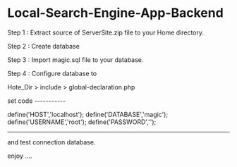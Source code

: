 # Local-Search-Engine-App-Backend

Step 1 :
Extract source of ServerSite.zip file to your Home directory.

Step 2 :
Create database 

Step 3 : 
Import magic.sql file to your database.

Step 4 :
Configure database to 

Hote_Dir > include > global-declaration.php 

set code  -----------

define('HOST','localhost');
define('DATABASE','magic');
define('USERNAME','root');
define('PASSWORD','');

-----------
and test connection database.

enjoy ....
